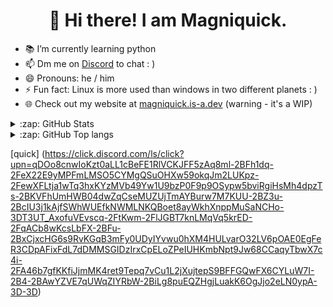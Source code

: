 <h1 align='center'>
  👋 Hi there! I am Magniquick.
</h1>

- 📚 I’m currently learning python
- 📫 Dm me on [Discord](https://discordapp.com/users/715159111355990058) to chat : )
- 😄 Pronouns: he / him
- ⚡ Fun fact: Linux is more used than windows in two different planets : )
- 🌐 Check out my website at [magniquick.is-a.dev](https://magniquick.is-a.dev/) (warning - it's a WIP)

</details>

<details>
  <summary>:zap: GitHub Stats</summary>

  <img src="https://github-readme-stats.vercel.app/api?username=magniquick&title_color=96CDFB&icon_color=DDB6F2&&text_color=D9E0EE&bg_color=302D41&hide_border=true&border_radius=5">

</details>

<details>
  <summary>:zap: GitHub Top langs </summary>

  <img src="https://github-readme-stats.vercel.app/api/top-langs/?username=magniquick&layout=compact&title_color=96CDFB&icon_color=DDB6F2&text_color=D9E0EE&bg_color=302D41&hide_border=true&border_radius=5">

</details>

[quick] (https://click.discord.com/ls/click?upn=qDOo8cnwIoKzt0aLL1cBeFE1RlVCKJFF5zAq8ml-2BFh1dq-2FeX22E9yMPFmLMSO5CYMgQSuOHXw59okqJm2LUKpz-2FewXFLtja1wTq3hxKYzMVb49Yw1U9bzP0F9p9OSypw5bviRgiHsMh4dpzTs-2BKVFhUmHWB04dwZqCseMUZUjTmAYBurw7M7KUU-2BZ3u-2BcIU3j1kAjfSWhWUEfkNWMLNKQBoet8ayWkhXnppMuSaNCHo-3DT3UT_AxofuVEvscq-2FtKwm-2FlJGBT7knLMqVq5krED-2FqACb8wKcsLbFX-2BFu-2BxCjxcHG6s9RvKGqB3mFy0UDyIYvwu0hXM4HULvarO32LV6pOAE0EgFeR3CDpAFixFdL7dDMMSGIDzIrxCpELoZPeIUHKmbNpt9Jw68CCaqyTbwX7c4i-2FA46b7gfKKfiJjmMK4ret9Tepq7vCu1L2jXujtepS9BFFGQwFX6CYLuW7I-2B4-2BAwYZVE7qUWqZIYRbW-2BiLg8puEQZHgjLuakK6OgJjo2eLN0ypA-3D-3D)
